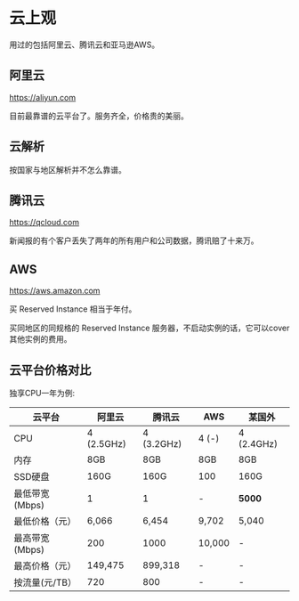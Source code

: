 # 云上观

用过的包括阿里云、腾讯云和亚马逊AWS。

## 阿里云

https://aliyun.com

目前最靠谱的云平台了。服务齐全，价格贵的美丽。

## 云解析

按国家与地区解析并不怎么靠谱。

## 腾讯云

https://qcloud.com

新闻报的有个客户丢失了两年的所有用户和公司数据，腾讯赔了十来万。

## AWS

https://aws.amazon.com

买 Reserved Instance 相当于年付。

买同地区的同规格的 Reserved Instance 服务器，不启动实例的话，它可以cover其他实例的费用。


## 云平台价格对比

独享CPU一年为例:

云平台 | 阿里云 | 腾讯云 | AWS | 某国外
---|---|---|---|---
CPU | 4 (2.5GHz) | 4 (3.2GHz) | 4 (-) | 4 (2.4GHz)
内存 | 8GB | 8GB | 8GB | 8GB
SSD硬盘 | 160G | 160G | 100 | 160G
最低带宽(Mbps) | 1 | 1 | - | **5000**
最低价格（元） | 6,066 | 6,454 | 9,702 | 5,040
最高带宽(Mbps) | 200 | 1000 | 10,000 | -
最高价格（元） | 149,475 | 899,318 | - | -
按流量(元/TB） | 720 | 800 | - | -

